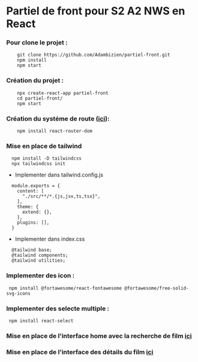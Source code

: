 # Partiel de front pour S2 A2 NWS en React

### Pour clone le projet : 
```
    git clone https://github.com/Adambizien/partiel-front.git
    npm install
    npm start
```
### Création du projet :
```
    npx create-react-app partiel-front
    cd partiel-front/
    npm start
```
### Création du systéme de route ([ici](https://github.com/Adambizien/partiel-front/blob/main/src/App.js)):
```
    npm install react-router-dom
```
### Mise en place de tailwind
``` 
  npm install -D tailwindcss
  npx tailwindcss init
```
 - Implementer dans tailwind.config.js
```
  module.exports = {
    content: [
      "./src/**/*.{js,jsx,ts,tsx}",
    ],
    theme: {
      extend: {},
    },
    plugins: [],
  }
``` 

- Implementer dans index.css
```
  @tailwind base;
  @tailwind components;
  @tailwind utilities;
```
### Implementer des icon :
```
 npm install @fortawesome/react-fontawesome @fortawesome/free-solid-svg-icons
```

### Implementer des selecte multiple :
```
 npm install react-select
```

### Mise en place de l'interface home avec la recherche de film [ici](https://github.com/Adambizien/partiel-front/blob/main/src/pages/HomePage.js)
### Mise en place de l'interface des détails du film [ici](https://github.com/Adambizien/partiel-front/blob/main/src/pages/MovieDetails.js)


